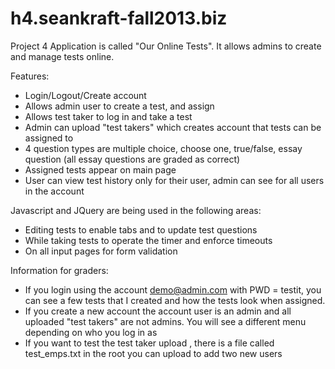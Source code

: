 h4.seankraft-fall2013.biz
=========================

Project 4
Application is called "Our Online Tests". It allows admins to create and manage tests online.

Features:
- Login/Logout/Create account
- Allows admin user to create a test, and assign
- Allows test taker to log in and take a test
- Admin can upload "test takers" which creates account that tests can be assigned to
- 4 question types are multiple choice, choose one, true/false, essay question (all essay questions are graded as correct)
- Assigned tests appear on main page
- User can view test history only for their user, admin can see for all users in the account

Javascript and JQuery are being used in the following areas:
- Editing tests to enable tabs and to update test questions
- While taking tests to operate the timer and enforce timeouts
- On all input pages for form validation

Information for graders:
- If you login using the account demo@admin.com with PWD = testit, you can see a few tests that I created and how the tests look when assigned.
- If you create a new account the account user is an admin and all uploaded "test takers" are not admins. You will see a different menu depending on who you log in as
- If you want to test the test taker upload , there is a file called test_emps.txt in the root you can upload to add two new users



